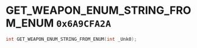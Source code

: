 # GET_WEAPON_ENUM_STRING_FROM_ENUM `0x6A9CFA2A`

```cpp
int GET_WEAPON_ENUM_STRING_FROM_ENUM(int _Unk0);
```